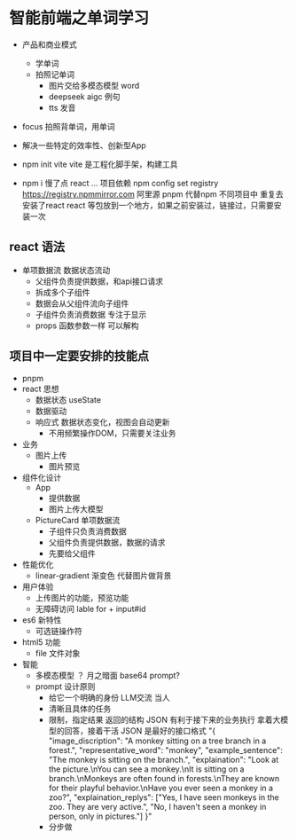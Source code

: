 # 智能前端之单词学习
- 产品和商业模式
    - 学单词 
    - 拍照记单词
        - 图片交给多模态模型 word
        - deepseek aigc 例句
        - tts 发音
- focus
  拍照背单词，用单词
- 解决一些特定的效率性、创新型App

- npm init vite
    vite 是工程化脚手架，构建工具
- npm i 慢了点
    react ... 项目依赖
    npm config set registry https://registry.npmmirror.com 阿里源
    pnpm 代替npm 
    不同项目中 重复去安装了react
    react 等包放到一个地方，如果之前安装过，链接过，只需要安装一次

## react 语法
- 单项数据流
    数据状态流动
    - 父组件负责提供数据，和api接口请求
    - 拆成多个子组件
    - 数据会从父组件流向子组件
    - 子组件负责消费数据 专注于显示
    - props 
        <PictureCard
         uploadImage={uploadImage}
        />
        函数参数一样 可以解构
## 项目中一定要安排的技能点
- pnpm
- react 思想
    - 数据状态 useState
    - 数据驱动
    - 响应式 数据状态变化，视图会自动更新   
        - 不用频繁操作DOM，只需要关注业务
- 业务
    - 图片上传
        - 图片预览
- 组件化设计
    - App
        - 提供数据
        - 图片上传大模型
    - PictureCard
        单项数据流
        - 子组件只负责消费数据
        - 父组件负责提供数据，数据的请求
        - 先要给父组件
- 性能优化
    - linear-gradient 渐变色 代替图片做背景
- 用户体验
    - 上传图片的功能，预览功能
    - 无障碍访问
       lable for + input#id
- es6 新特性
    - 可选链操作符
- html5 功能
    - file 文件对象
- 智能
    - 多模态模型
    ？ 月之暗面 base64
    prompt?
    - prompt 设计原则
        - 给它一个明确的身份 LLM交流 当人
        - 清晰且具体的任务
        - 限制，指定结果
            返回的结构 JSON
            有利于接下来的业务执行
            拿着大模型的回答，接着干活
            JSON 是最好的接口格式
            "{
  "image_discription": "A monkey sitting on a tree branch in a forest.",
  "representative_word": "monkey",
  "example_sentence": "The monkey is sitting on the branch.",
  "explaination": "Look at the picture.\nYou can see a monkey.\nIt is sitting on a branch.\nMonkeys are often found in forests.\nThey are known for their playful behavior.\nHave you ever seen a monkey in a zoo?",
  "explaination_replys": ["Yes, I have seen monkeys in the zoo. They are very active.", "No, I haven't seen a monkey in person, only in pictures."]
}"
        - 分步做
